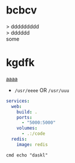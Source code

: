 # bcbcv
&gt; ddddddddd 
</br>
&gt; dddddd 
</br>
some
# kgdfk

[aaaa](https://some.io)


* `/usr/eeee` OR `/usr/uuu`


```yml
services:
  web:
    build: .
    ports:
      - "5000:5000"
    volumes:
      - .:/code
  redis:
    image: redis
```


```console
cmd echo "daskl"
```